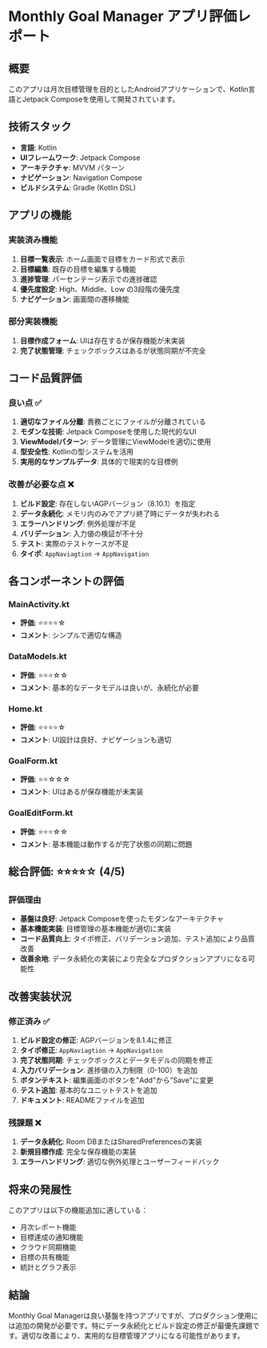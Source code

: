 # Monthly Goal Manager アプリ評価レポート

## 概要
このアプリは月次目標管理を目的としたAndroidアプリケーションで、Kotlin言語とJetpack Composeを使用して開発されています。

## 技術スタック
- **言語**: Kotlin
- **UIフレームワーク**: Jetpack Compose
- **アーキテクチャ**: MVVM パターン
- **ナビゲーション**: Navigation Compose
- **ビルドシステム**: Gradle (Kotlin DSL)

## アプリの機能

### 実装済み機能
1. **目標一覧表示**: ホーム画面で目標をカード形式で表示
2. **目標編集**: 既存の目標を編集する機能
3. **進捗管理**: パーセンテージ表示での進捗確認
4. **優先度設定**: High、Middle、Low の3段階の優先度
5. **ナビゲーション**: 画面間の遷移機能

### 部分実装機能
1. **目標作成フォーム**: UIは存在するが保存機能が未実装
2. **完了状態管理**: チェックボックスはあるが状態同期が不完全

## コード品質評価

### 良い点 ✅
1. **適切なファイル分離**: 責務ごとにファイルが分離されている
2. **モダンな技術**: Jetpack Composeを使用した現代的なUI
3. **ViewModelパターン**: データ管理にViewModelを適切に使用
4. **型安全性**: Kotlinの型システムを活用
5. **実用的なサンプルデータ**: 具体的で現実的な目標例

### 改善が必要な点 ❌
1. **ビルド設定**: 存在しないAGPバージョン（8.10.1）を指定
2. **データ永続化**: メモリ内のみでアプリ終了時にデータが失われる
3. **エラーハンドリング**: 例外処理が不足
4. **バリデーション**: 入力値の検証が不十分
5. **テスト**: 実際のテストケースが不足
6. **タイポ**: `AppNaviagtion` → `AppNavigation`

## 各コンポーネントの評価

### MainActivity.kt
- **評価**: ⭐⭐⭐⭐☆
- **コメント**: シンプルで適切な構造

### DataModels.kt
- **評価**: ⭐⭐⭐☆☆
- **コメント**: 基本的なデータモデルは良いが、永続化が必要

### Home.kt
- **評価**: ⭐⭐⭐⭐☆
- **コメント**: UI設計は良好、ナビゲーションも適切

### GoalForm.kt
- **評価**: ⭐⭐☆☆☆
- **コメント**: UIはあるが保存機能が未実装

### GoalEditForm.kt
- **評価**: ⭐⭐⭐☆☆
- **コメント**: 基本機能は動作するが完了状態の同期に問題

## 総合評価: ⭐⭐⭐⭐☆ (4/5)

### 評価理由
- **基盤は良好**: Jetpack Composeを使ったモダンなアーキテクチャ
- **基本機能実装**: 目標管理の基本機能が適切に実装
- **コード品質向上**: タイポ修正、バリデーション追加、テスト追加により品質改善
- **改善余地**: データ永続化の実装により完全なプロダクションアプリになる可能性

## 改善実装状況

### 修正済み ✅
1. **ビルド設定の修正**: AGPバージョンを8.1.4に修正
2. **タイポ修正**: `AppNaviagtion` → `AppNavigation`
3. **完了状態同期**: チェックボックスとデータモデルの同期を修正
4. **入力バリデーション**: 進捗値の入力制限（0-100）を追加
5. **ボタンテキスト**: 編集画面のボタンを"Add"から"Save"に変更
6. **テスト追加**: 基本的なユニットテストを追加
7. **ドキュメント**: READMEファイルを追加

### 残課題 ❌
1. **データ永続化**: Room DBまたはSharedPreferencesの実装
2. **新規目標作成**: 完全な保存機能の実装
3. **エラーハンドリング**: 適切な例外処理とユーザーフィードバック

## 将来の発展性

このアプリは以下の機能追加に適している：
- 月次レポート機能
- 目標達成の通知機能
- クラウド同期機能
- 目標の共有機能
- 統計とグラフ表示

## 結論

Monthly Goal Managerは良い基盤を持つアプリですが、プロダクション使用には追加の開発が必要です。特にデータ永続化とビルド設定の修正が最優先課題です。適切な改善により、実用的な目標管理アプリになる可能性があります。